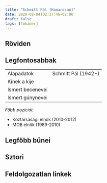 ```yaml
---
title: "Schmitt Pál [Hamarosan]"
date: 2020-08-04T02:37:46+02:00
draft: false
tags: [főkáder]
---
```


## Röviden



## Legfontosabbak

|                           |                                                                    |
| :---                      | :----                                                              |
| Alapadatok                | Schmitt Pál (1942-)                                                |
| Kinek a kije              |                                                                    |
| Ismert becenevei          |                                                                    |
| Ismert gúnynevei          |                                                                    |

*Főbb pozíciói:*

- Köztársasági elnök (2010-2012)
- MOB elnök (1989-2010)

## Legfőbb bűnei



## Sztori

## Feldolgozatlan linkek
